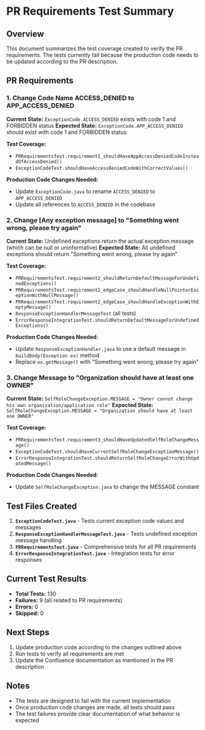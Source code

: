 # PR Requirements Test Summary

## Overview
This document summarizes the test coverage created to verify the PR requirements. The tests currently fail because the production code needs to be updated according to the PR description.

## PR Requirements

### 1. Change Code Name ACCESS_DENIED to APP_ACCESS_DENIED
**Current State:** `ExceptionCode.ACCESS_DENIED` exists with code 1 and FORBIDDEN status
**Expected State:** `ExceptionCode.APP_ACCESS_DENIED` should exist with code 1 and FORBIDDEN status

**Test Coverage:**
- `PRRequirementsTest.requirement1_shouldHaveAppAccessDeniedCodeInsteadOfAccessDenied()`
- `ExceptionCodeTest.shouldHaveAccessDeniedCodeWithCorrectValues()`

**Production Code Changes Needed:**
- Update `ExceptionCode.java` to rename `ACCESS_DENIED` to `APP_ACCESS_DENIED`
- Update all references to `ACCESS_DENIED` in the codebase

### 2. Change [Any exception message] to "Something went wrong, please try again"
**Current State:** Undefined exceptions return the actual exception message (which can be null or uninformative)
**Expected State:** All undefined exceptions should return "Something went wrong, please try again"

**Test Coverage:**
- `PRRequirementsTest.requirement2_shouldReturnDefaultMessageForUndefinedExceptions()`
- `PRRequirementsTest.requirement2_edgeCase_shouldHandleNullPointerExceptionWithNullMessage()`
- `PRRequirementsTest.requirement2_edgeCase_shouldHandleExceptionWithEmptyMessage()`
- `ResponseExceptionHandlerMessageTest` (all tests)
- `ErrorResponseIntegrationTest.shouldReturnDefaultMessageForUndefinedExceptions()`

**Production Code Changes Needed:**
- Update `ResponseExceptionHandler.java` to use a default message in `buildBody(Exception ex)` method
- Replace `ex.getMessage()` with "Something went wrong, please try again"

### 3. Change Message to "Organization should have at least one OWNER"
**Current State:** `SelfRoleChangeException.MESSAGE = "Owner cannot change his own organization/application role"`
**Expected State:** `SelfRoleChangeException.MESSAGE = "Organization should have at least one OWNER"`

**Test Coverage:**
- `PRRequirementsTest.requirement3_shouldHaveUpdatedSelfRoleChangeMessage()`
- `ExceptionCodeTest.shouldHaveCurrentSelfRoleChangeExceptionMessage()`
- `ErrorResponseIntegrationTest.shouldReturnSelfRoleChangeErrorWithUpdatedMessage()`

**Production Code Changes Needed:**
- Update `SelfRoleChangeException.java` to change the MESSAGE constant

## Test Files Created

1. **`ExceptionCodeTest.java`** - Tests current exception code values and messages
2. **`ResponseExceptionHandlerMessageTest.java`** - Tests undefined exception message handling
3. **`PRRequirementsTest.java`** - Comprehensive tests for all PR requirements
4. **`ErrorResponseIntegrationTest.java`** - Integration tests for error responses

## Current Test Results
- **Total Tests:** 130
- **Failures:** 9 (all related to PR requirements)
- **Errors:** 0
- **Skipped:** 0

## Next Steps
1. Update production code according to the changes outlined above
2. Run tests to verify all requirements are met
3. Update the Confluence documentation as mentioned in the PR description

## Notes
- The tests are designed to fail with the current implementation
- Once production code changes are made, all tests should pass
- The test failures provide clear documentation of what behavior is expected